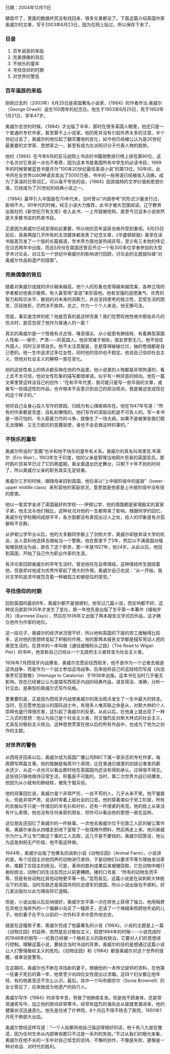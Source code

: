 日期：2004年12月11日

硬盘坏了，里面的数据终究没有找回来，很多文章都没了。下面这篇介绍英国作家奥威尔的文章，写于2003年6月23日，因为在网上贴过，所以保存下来了。

### 目录
1. 百年诞辰的来临
1. 完美偶像的背后
1. 不快乐的童年
1. 寻找信仰的时期
1. 对世界的警告

### 百年诞辰的来临
刚刚过去的（2003年）6月25日是英国著名小说家、《1984》的作者乔治.奥威尔（George Orwell）诞生100周年的纪念日。他生于1903年6月25日，死于1950年1月21日，享年47岁。

奥威尔去世的时候，《1984》才出版了半年，那时在很多英国人眼里，他还只是一个普通的专栏作家，甚至算不上小说家。他的死并没有引起外界太多的注意。半个世纪过去了，奥威尔的地位起了翻天覆地的变化，如今他已经被公认为是20世纪最重要的文学家、思想家之一，甚至有成为左派知识分子代表人物的趋势。

他的《1984》在今年6月的亚马逊网上书店的书籍销售排行榜上排在第90位，这个名次对它来说一点也不希奇，因为这本书是美国所有中学生的必读书目，1999年的时候曾被蓝登书屋评为“100本20世纪最佳英语小说”的第13位。50年间，此书共在全世界以60种语言卖出了5000万册，书中的一些用语已经被收入词典，成为了英语的日常词汇。可以毫不夸张的说，《1984》因其独特的文学价值和思想价值，已经成为了20世纪的经典小说之一。

《1984》最早引入中国是在70年代末，当时曾以“内部参考”的形式少量发行过，影响不大。90年代的时候，经王小波大力推荐，此书才被大范围阅读。辽宁教育出版社的《新世纪万有文库》收入此书，一上市就被抢购，直至今日这本小说依然是大多数书店的热卖书目。

正是因为奥威尔已经变得如此重要，所以他的百年诞辰也格外受到重视。6月25日前后，英美两国几乎所有的主流媒体都发表了纪念文章，《华盛顿邮报》甚至在读书版首页发了一个版的长篇报道。学术界方面也是热闹非常，至少有三本他的传记在过去两年中出版，而且5月份在美国还曾召开过一个有300多位学者参加的大型学术讨论会，对过去一个世纪中奥威尔的影响进行回顾，讨论会的主题就叫做“对奥威尔作品和遗产的探索”。

### 完美偶像的背后
随着对奥威尔成就的评价越来越高，他个人的形象也变得越来越完美，各种立场的学者都对他表示敬佩，有人甚至用“圣徒”来形容他。他有坚强的道德勇气、优秀的智力和知识水平、敏锐的对未来的洞察力，并且坚持思考的独立性，忍受生活的困苦，历经挫折，仍然决不放弃。总之，作为一个个人来说，他无懈可击。

但是，事实是怎样的呢？他是否真的是这样完美？我们在赞叹他性格中那些非凡的优点时，是否忽视了他作为普通人的一面？

真实的奥威尔是一个性格有点古怪、嗓音很尖、从小就患有肺结核、有着典型英国人性格----保守、严肃----的英国人。他非常难于相处，朋友寥寥无几，他不信任外国人，同时又非常自负。他不太注意服装，总是穿得破破烂烂，抽的卷烟都是自己卷的。他一生中追求过多位女性，同时他的信仰也不稳定。他说自己信仰社会主义，但他对社会主义的解释一直在变化。

他的这些性格上的特点都反映在他的作品里。他小说里的人物都是非常拘谨的，看上去不太可信，他对女性形象的描写都很单调，似乎有一种厌恶的倾向。他在一篇文章里曾这样谈自己的创作：”在和平年代里，我可能只是写一些华丽的文章，或者写一些描述性的作品，也许根本不会意识到自己的政治观点。我是被迫变成现在的这个样子的。”

他将自己全身心投入写作的原因，归结为有心理疾病存在。他在1947年写道：“所有的作家都是空虚、自私和懒惰的。他们写作的深层动机是不可告人的。写一本书是一场可怕的、令人筋疲力尽的斗争，就像生了一场大病。如果不是被某些我们既无法理解、又无力抵抗的恶魔驱使，谁也不会去做这样的事的。”

### 不快乐的童年
奥威尔所说的“恶魔”也许和他不快乐的童年有关系。奥威尔的真名叫埃里克.布莱尔（Eric Blair），1903年生于印度，他的父亲是管理当地鸦片贸易的英国官员。那时鸦片贸易早已过了它的鼎盛期，离全面退出历史舞台，只剩下十年不到的时间了，所以奥威尔父亲的职务其实无足轻重。

奥威尔三岁的时候，跟随母亲回到英国。他后来以“上中层阶级中的底层”（lower-upper middle class）来形容他的家庭状况，意思就是他家是上中层阶级中没有钱的那类。

他以一笔奖学金进了英国最好的学校----伊顿公学，他的周围都是家境殷实的富家子弟，他无法与他们相比，这种状况对他的一生都带来了影响。根据同学的回忆，奥威尔在学校期间成绩平平，各方面都没有表现出过人之处，给人的印象是有点孤僻和不合群。

从伊顿公学毕业以后，他的大多数同学都上了剑桥大学，奥威尔却放弃读大学的机会，出人意料地选择去缅甸当一个警察。他在那里干了5年，然后以不满英国对缅甸殖民统治为由，辞去了这个职务，那一年是1927年，他24岁。从此以后，他回到英国，开始了自己作为职业作家的生涯。

有评论家回顾奥威尔的早年生活时，曾说他存在自卑情结，这种情结终生困绕着他，但是却对他成为优秀作家起了很大的作用。奥威尔自己也说：“从一开始，我对文学的追求中就包含着一种被孤立和被低估的感觉。”

### 寻找信仰的时期
回到英国的最初8年，奥威尔都不是很顺利，他写过几篇小说，但反响都不好。这种状况直到1935年才发生了变化，那一年他先是出版了生平第一本著作《缅甸岁月》（Burmese Days），然后在1936年又出版了两本报告文学式的作品，这才确立他作为作家的地位。

这一段日子，奥威尔的经济状况很不好，所以他和英国的下层的劳工接触得比较多，这对他的思想转变起了积极的作用，他的那两本报告文学都是描写劳动人民的艰苦生活的。在其中的一本叫做《通往威根码头之路》（The Road to Wigan Pier）的书中，他宣称自己已经从一个无政府主义者转变为社会主义者。

1936年7月西班牙内战爆发，奥威尔志愿前往西班牙，他不是作为一个记者去报道这场战争，而是作为一个战士参加这场战争。后来他将自己的这段经历写成《向加泰罗尼亚致敬》（Homage to Catalonia）于1938年出版。这本书在当时几乎毫无影响，现在已经被公认为是描写西班牙内战的经典作品，语言简洁、准确，分析一针见血，是典型的奥威尔式写作风格。

更重要的是，正是因为西班牙内战使奥威尔的政治观点发生了一生中最大的转变。当时，在志愿参加战斗的国际战士中，有很多人唯苏联之命是从，对斯大林的个人崇拜也盛行得很厉害，这引起了奥威尔的反感。从此以后，在他身上就出现了一种二元式的思想：他认为自己是个社会主义者，但又强烈反对斯大林式的社会主义，尤其反对极权主义统治。这种思想贯穿在他以后的所有作品中，也成为了他为之创作的主题。

### 对世界的警告
从西班牙回来以后，奥威尔成为英国广播公司BBC下属一家杂志的专栏作家，每周撰写两篇文章。他的报酬是每周10个英镑，比在普通日报里的初级记者拿的薪水还少，从这一点也可以看出那时他在英国国内还没有得到承认，过得很不得志。这些钱只够他维持日常生活，积蓄是不可能的。当时，第二次世界大战已经爆发，他因为从小就有的肺结核，被免于服兵役。

他的同事回忆说，奥威尔是个非常严厉、一丝不苟的人，几乎从来不笑。他不皱眉头，但是非常严肃，说话时带着上层社会的口音。他的穿着类似于劳工阶层，所有的衣服似乎只是一件很旧的羊毛衫和衬衫，还有一件很紧的夹克。他的脸上从来没有什么表情，他也没有任何亲密的朋友，但你可以看出他的思想一直在运转。

这位朋友还回忆了奥威尔的一件轶事。一次他去奥威尔位于伦敦工人区的破公寓作客。奥威尔亲自从四楼走到地下室取了一些煤用作燃料，然后再走上来。他问奥威尔为什么不让专门做这个事的工人去取，这几乎是不要钱的。奥威尔回答说，他认为这是剥削无产阶级，他不能这样做。

1944年，奥威尔出版了他著名的讽刺小说《动物庄园》（Animal Farm）。小说讲的是，有个庄园主对他饲养的动物进行虐待，于是动物们以要求平等为理由发动革命，推翻了庄园主的统治。可是，革命的胜利成果后来被猪窃取，它在动物中推行极权统治，动物们的生活反而比以前更糟糕。猪的口号是：“所有的动物生而平等，但是有些动物比其他动物更平等一些。”显而易见，这篇小说是在讽刺斯大林统治下的苏联。当时苏联还是英国共同抗击德军的盟国，所以小说出版也不顺利，好几家出版社以此为理由将它退稿。

但是，小说出版以后反响很好，奥威尔生平第一次在财务上获得了独立。他用稿费在苏格兰海岸外的一个偏僻小岛买了一幢房子，还请了一个保姆来照顾他年幼的儿子。他的妻子在不久以前的一次外科手术中意外地去世。

就是在这幢房子里，奥威尔完成了他最著名的小说《1984》。小说的主题是上一篇《动物庄园》的延伸，依然是反对极权主义，假想1984年的时候----小说完成时的1948年的倒写----伦敦已经被一个极权主义的政权统治，它要对人们的思想进行控制。理解这篇小说，要结合当时冷战的背景，奥威尔的目的是想通过这篇小说让人们警惕极权主义的危险。《动物庄园》和《1984》都是奥威尔对这个世界的提醒，或者说是警告。

在这期间，奥威尔也不断在寻找新的妻子。根据他的一本传记提供的资料，在他第一任妻子死后的第一年，他曾至少向四位女性提出过求婚。这四个妇女都比他年轻，有的他甚至还不怎么认识。最后，其中一个叫布朗奈尔（Sonia Brownell）的女士答应了，后来她成为他遗产的执行人。

奥威尔写作《1984》时非常辛苦，导致了他肺病复发。但是他不顾身体，还是常常通宵写作，加之他的房间非常寒冷，经常有猛烈的海风会从窗缝里漏进来，他的健康状况迅速恶化。他先是住进了疗养院，8个月后不得不转去了医院，1950年1月死于肺部大出血。

奥威尔曾经这样写道：“一个人如果将他自己描述得很好的话，他十有八九是在撒谎，因为任何生命从内部审视都只不过是一系列的失败。”不过从我们的眼光来看，奥威尔在他不长的一生中对自己信念的坚持、不懈的创作，不像是失败，更像是一种对命运、对时代的胜利。